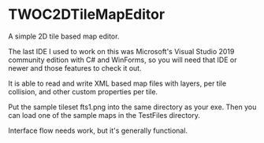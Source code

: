 # TWOC2DTileMapEditor
A simple 2D tile based map editor.

The last IDE I used to work on this was Microsoft's Visual Studio 2019 community edition with C# and WinForms, so you will need that IDE or newer and those features to check it out.

It is able to read and write XML based map files with layers, per tile collision, and other custom properties per tile.

Put the sample tileset fts1.png into the same directory as your exe. Then you can load one of the sample maps in the TestFiles directory. 

Interface flow needs work, but it's generally functional. 

